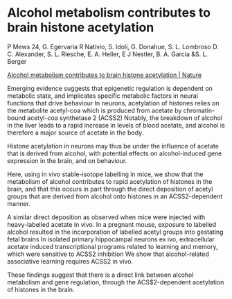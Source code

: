 # Alcohol metabolism contributes to brain histone acetylation


P Mews 24, G. Egervaria R Nativio, S. Idoli, G. Donahue, S. L. Lombroso D. C. Alexander, S. L. Riesche, E. A. Heller, E J Nestler, B. A. Garcia &S. L. Berger

[Alcohol metabolism contributes to brain histone acetylation | Nature](https://www.nature.com/articles/s41586-019-1700-7.epdf?shared_access_token=pBfASxzlcMFRDSwcAEj-stRgN0jAjWel9jnR3ZoTv0ODWigG22RQtJcCUpxK82Bmx4lQqhc10Nw8CLwxYpcroS8bGPmNfBzmC05ObPFQE5Wvz2YsYXsXZEDn2ptRdhwdcCdy_9FRSZEPyxLdBgQvYQ%3D%3D)

Emerging evidence suggests that epigenetic regulation is dependent on metabolic state, and implicates specific metabolic factors in neural functions that drive behaviour In neurons, acetylation of histones relies on the metabolite acetyl-coa which is produced from acetate by chromatin-bound acetyl-coa synthetase 2 (ACSS2) Notably, the breakdown of alcohol in the liver leads to a rapid increase in levels of blood acetate, and alcohol is therefore a major source of acetate in the body. 

Histone acetylation in neurons may thus be under the influence of acetate that is derived from alcohol, with potential effects on alcohol-induced gene expression in the brain, and on behaviour. 

Here, using in vivo stable-isotope labelling in mice, we show that the metabolism of alcohol contributes to rapid acetylation of histones in the brain, and that this occurs in part through the direct deposition of acetyl groups that are derived from alcohol onto histones in an ACSS2-dependent manner. 

A similar direct deposition as observed when mice were injected with heavy-labelled acetate in vivo. In a pregnant mouse, exposure to labelled alcohol resulted in the incorporation of labelled acetyl groups into gestating fetal brains In isolated primary hippocampal neurons ex ivo, extracellular acetate induced transcriptional programs related to learning and memory, which were sensitive to ACSS2 inhibition We show that alcohol-related associative learning requires ACSS2 in vivo. 

These findings suggest that there is a direct link between alcohol metabolism and gene regulation, through the ACS$2-dependent acetylation of histones in the brain.

